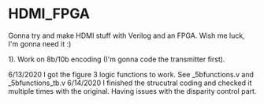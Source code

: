 # HDMI_FPGA
Gonna try and make HDMI stuff with Verilog and an FPGA. Wish me luck, I'm gonna need it :) 

1). Work on 8b/10b encoding (I'm gonna code the transmitter first).

6/13/2020 I got the figure 3 logic functions to work. See _5bfunctions.v and _5bfunctions_tb.v
6/14/2020 I finished the strucutral coding and checked it multiple times with the original. Having issues with the disparity control part.
